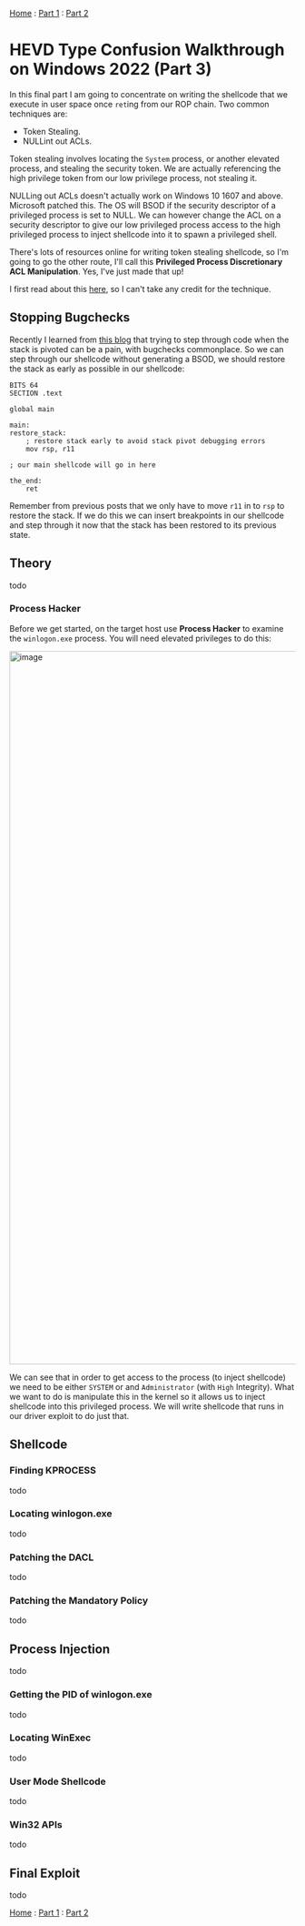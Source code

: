 [Home](https://plackyhacker.github.io) : [Part 1](https://plackyhacker.github.io/kernel/hevd) : [Part 2](https://plackyhacker.github.io/kernel/hevd-2)

# HEVD Type Confusion Walkthrough on Windows 2022 (Part 3)

In this final part I am going to concentrate on writing the shellcode that we execute in user space once `ret`ing from our ROP chain. Two common techniques are:

- Token Stealing.
- NULLint out ACLs.

Token stealing involves locating the `System` process, or another elevated process, and stealing the security token. We are actually referencing the high privilege token from our low privilege process, not stealing it. 

NULLing out ACLs doesn't actually work on Windows 10 1607 and above. Microsoft patched this. The OS will BSOD if the security descriptor of a privileged process is set to NULL. We can however change the ACL on a security descriptor to give our low privileged process access to the high privileged process to inject shellcode into it to spawn a privileged shell.

There's lots of resources online for writing token stealing shellcode, so I'm going to go the other route, I'll call this **Privileged Process Discretionary ACL Manipulation**. Yes, I've just made that up!

I first read about this [here](https://blog.improsec.com/tech-blog/windows-kernel-shellcode-on-windows-10-part-2), so I can't take any credit for the technique.

## Stopping Bugchecks

Recently I learned from [this blog](https://www.linkedin.com/safety/go?url=https%3A%2F%2Fwafzsucks.medium.com%2Fhow-a-simple-k-typeconfusion-took-me-3-months-long-to-create-a-exploit-f643c94d445f&trk=flagship-messaging-web&messageThreadUrn=urn%3Ali%3AmessagingThread%3A2-NmRhNTQ0YTItNDAzYi00NDYzLWIzZDQtMjNiNThiOWZmYmI1XzAxMg%3D%3D&lipi=urn%3Ali%3Apage%3Ad_flagship3_profile_view_base%3B%2BbayF5W%2FTdqVBXlFeoIMxg%3D%3D) that trying to step through code when the stack is pivoted can be a pain, with bugchecks commonplace. So we can step through our shellcode without generating a BSOD, we should restore the stack as early as possible in our shellcode:

```
BITS 64
SECTION .text

global main

main:
restore_stack:
    ; restore stack early to avoid stack pivot debugging errors
    mov rsp, r11

; our main shellcode will go in here

the_end:
    ret
```

Remember from previous posts that we only have to move `r11` in to `rsp` to restore the stack. If we do this we can insert breakpoints in our shellcode and step through it now that the stack has been restored to its previous state.

## Theory

todo

### Process Hacker

Before we get started, on the target host use **Process Hacker** to examine the `winlogon.exe` process. You will need elevated privileges to do this:

<img width="1254" alt="image" src="https://github.com/user-attachments/assets/5b6e74fb-c47b-4e2d-bad7-d5030f7d43ee">

We can see that in order to get access to the process (to inject shellcode) we need to be either `SYSTEM` or and `Administrator` (with `High` Integrity). What we want to do is manipulate this in the kernel so it allows us to inject shellcode into this privileged process. We will write shellcode that runs in our driver exploit to do just that.

## Shellcode

### Finding KPROCESS

todo

### Locating winlogon.exe

todo

### Patching the DACL

todo

### Patching the Mandatory Policy

todo

## Process Injection

todo

### Getting the PID of winlogon.exe

todo

### Locating WinExec

todo

### User Mode Shellcode

todo

### Win32 APIs

todo

## Final Exploit

todo

[Home](https://plackyhacker.github.io) : [Part 1](https://plackyhacker.github.io/kernel/hevd) : [Part 2](https://plackyhacker.github.io/kernel/hevd-2)
